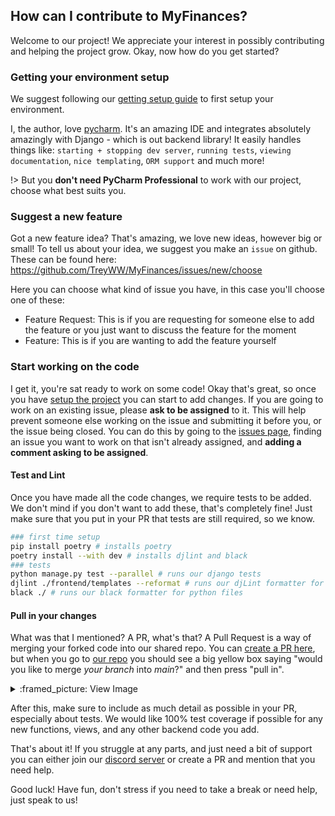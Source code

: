 ## How can I contribute to MyFinances?

Welcome to our project! We appreciate your interest in possibly contributing and helping the project grow. Okay, now how do
you get started?

### Getting your environment setup

We suggest following our [getting setup guide](getting-setup.) to first setup your environment.

I, the author, love [pycharm](https://www.jetbrains.com/pycharm/). It's an amazing IDE and integrates absolutely amazingly
with Django - which is out backend library! It easily handles things like: `starting + stopping dev server`, `running tests`,
`viewing documentation`, `nice templating`, `ORM support` and much more!

!> But you **don't need PyCharm Professional** to work with our project, choose what best suits you.

### Suggest a new feature

Got a new feature idea? That's amazing, we love new ideas, however big or small!
To tell us about your idea, we suggest you make an `issue` on github. These can be found here:<br>
https://github.com/TreyWW/MyFinances/issues/new/choose

Here you can choose what kind of issue you have, in this case you'll choose one of these:

- Feature Request: This is if you are requesting for someone else to add the feature or you just want to discuss the feature
  for the moment
- Feature: This is if you are wanting to add the feature yourself

### Start working on the code

I get it, you're sat ready to work on some code! Okay that's great, so once you have [setup the project](getting-setup.) you
can start to add changes. If you are going to work on an existing issue, please **ask to be assigned** to it. This will help
prevent someone else working on the issue and submitting it before you, or the issue being closed.
You can do this by going to the [issues page](https://github.com/TreyWW/MyFinances/issues), finding an issue you want to work
on that isn't already assigned, and **adding a comment asking to be assigned**.

#### Test and Lint

Once you have made all the code changes, we require tests to be added. We don't mind if you don't want to add these, that's
completely fine! Just make sure that you put in your PR that tests are still required, so we know.

```bash
### first time setup
pip install poetry # installs poetry
poetry install --with dev # installs djlint and black
### tests
python manage.py test --parallel # runs our django tests
djlint ./frontend/templates --reformat # runs our djLint formatter for HTML
black ./ # runs our black formatter for python files
```

#### Pull in your changes

What was that I mentioned? A PR, what's that? A Pull Request is a way of merging your forked code into our shared repo. You
can [create a PR here](https://github.com/TreyWW/MyFinances/pulls), but when you go to
[our repo](https://github.com/TreyWW/MyFinances) you should see a big yellow box saying "would you like to merge *your branch*
into *main*?" and then
press "pull in".

<details>
<summary>:framed_picture: View Image</summary>
<img src="_assets/setup/pull-example.png"/>
</details>

After this, make sure to include as much detail as possible in your PR, especially about tests. We would like 100% test
coverage if possible for any new functions, views, and any other backend code you add.

That's about it! If you struggle at any parts, and just need a bit of support you can either join
our [discord server](https://discord.gg/YDQq2uc2ap) or
create a PR and mention that you need help.

Good luck! Have fun, don't stress if you need to take a break or need help, just speak to us!